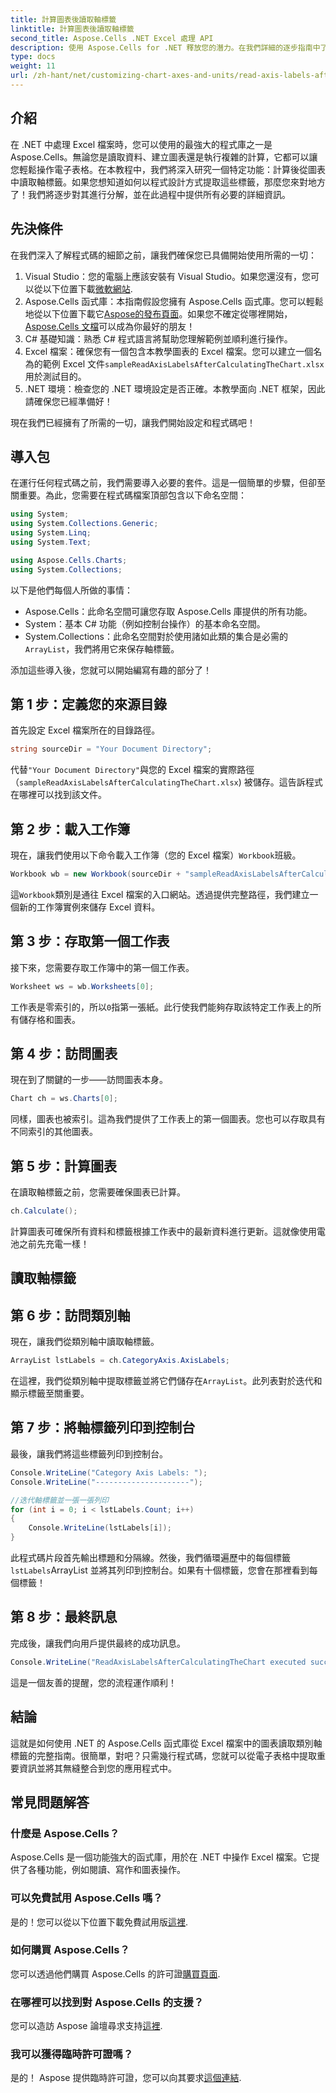 ```yaml
---
title: 計算圖表後讀取軸標籤
linktitle: 計算圖表後讀取軸標籤
second_title: Aspose.Cells .NET Excel 處理 API
description: 使用 Aspose.Cells for .NET 釋放您的潛力。在我們詳細的逐步指南中了解如何輕鬆閱讀圖表軸標籤。
type: docs
weight: 11
url: /zh-hant/net/customizing-chart-axes-and-units/read-axis-labels-after-calculating-chart/
---
```

## 介紹

在 .NET 中處理 Excel 檔案時，您可以使用的最強大的程式庫之一是 Aspose.Cells。無論您是讀取資料、建立圖表還是執行複雜的計算，它都可以讓您輕鬆操作電子表格。在本教程中，我們將深入研究一個特定功能：計算後從圖表中讀取軸標籤。如果您想知道如何以程式設計方式提取這些標籤，那麼您來對地方了！我們將逐步對其進行分解，並在此過程中提供所有必要的詳細資訊。

## 先決條件

在我們深入了解程式碼的細節之前，讓我們確保您已具備開始使用所需的一切：

1. Visual Studio：您的電腦上應該安裝有 Visual Studio。如果您還沒有，您可以從以下位置下載[微軟網站](https://visualstudio.microsoft.com/).
2. Aspose.Cells 函式庫：本指南假設您擁有 Aspose.Cells 函式庫。您可以輕鬆地從以下位置下載它[Aspose的發布頁面](https://releases.aspose.com/cells/net/)。如果您不確定從哪裡開始，[Aspose.Cells 文檔](https://reference.aspose.com/cells/net/)可以成為你最好的朋友！
3. C# 基礎知識：熟悉 C# 程式語言將幫助您理解範例並順利進行操作。
4.  Excel 檔案：確保您有一個包含本教學圖表的 Excel 檔案。您可以建立一個名為的範例 Excel 文件`sampleReadAxisLabelsAfterCalculatingTheChart.xlsx`用於測試目的。
5. .NET 環境：檢查您的 .NET 環境設定是否正確。本教學面向 .NET 框架，因此請確保您已經準備好！

現在我們已經擁有了所需的一切，讓我們開始設定和程式碼吧！

## 導入包

在運行任何程式碼之前，我們需要導入必要的套件。這是一個簡單的步驟，但卻至關重要。為此，您需要在程式碼檔案頂部包含以下命名空間：

```csharp
using System;
using System.Collections.Generic;
using System.Linq;
using System.Text;

using Aspose.Cells.Charts;
using System.Collections;
```

以下是他們每個人所做的事情：
- Aspose.Cells：此命名空間可讓您存取 Aspose.Cells 庫提供的所有功能。
- System：基本 C# 功能（例如控制台操作）的基本命名空間。
-  System.Collections：此命名空間對於使用諸如此類的集合是必需的`ArrayList`，我們將用它來保存軸標籤。

添加這些導入後，您就可以開始編寫有趣的部分了！

## 第 1 步：定義您的來源目錄

首先設定 Excel 檔案所在的目錄路徑。 

```csharp
string sourceDir = "Your Document Directory";
```
代替`"Your Document Directory"`與您的 Excel 檔案的實際路徑（`sampleReadAxisLabelsAfterCalculatingTheChart.xlsx`) 被儲存。這告訴程式在哪裡可以找到該文件。

## 第 2 步：載入工作簿

現在，讓我們使用以下命令載入工作簿（您的 Excel 檔案）`Workbook`班級。

```csharp
Workbook wb = new Workbook(sourceDir + "sampleReadAxisLabelsAfterCalculatingTheChart.xlsx");
```
這`Workbook`類別是通往 Excel 檔案的入口網站。透過提供完整路徑，我們建立一個新的工作簿實例來儲存 Excel 資料。

## 第 3 步：存取第一個工作表

接下來，您需要存取工作簿中的第一個工作表。

```csharp
Worksheet ws = wb.Worksheets[0];
```
工作表是零索引的，所以`0`指第一張紙。此行使我們能夠存取該特定工作表上的所有儲存格和圖表。

## 第 4 步：訪問圖表

現在到了關鍵的一步——訪問圖表本身。

```csharp
Chart ch = ws.Charts[0];
```
同樣，圖表也被索引。這為我們提供了工作表上的第一個圖表。您也可以存取具有不同索引的其他圖表。

## 第 5 步：計算圖表

在讀取軸標籤之前，您需要確保圖表已計算。

```csharp
ch.Calculate();
```
計算圖表可確保所有資料和標籤根據工作表中的最新資料進行更新。這就像使用電池之前先充電一樣！

## 讀取軸標籤

## 第 6 步：訪問類別軸

現在，讓我們從類別軸中讀取軸標籤。

```csharp
ArrayList lstLabels = ch.CategoryAxis.AxisLabels;
```
在這裡，我們從類別軸中提取標籤並將它們儲存在`ArrayList`。此列表對於迭代和顯示標籤至關重要。

## 第 7 步：將軸標籤列印到控制台

最後，讓我們將這些標籤列印到控制台。

```csharp
Console.WriteLine("Category Axis Labels: ");
Console.WriteLine("---------------------");

//迭代軸標籤並一張一張列印
for (int i = 0; i < lstLabels.Count; i++)
{
    Console.WriteLine(lstLabels[i]);
}
```
此程式碼片段首先輸出標題和分隔線。然後，我們循環遍歷中的每個標籤`lstLabels`ArrayList 並將其列印到控制台。如果有十個標籤，您會在那裡看到每個標籤！

## 第 8 步：最終訊息

完成後，讓我們向用戶提供最終的成功訊息。

```csharp
Console.WriteLine("ReadAxisLabelsAfterCalculatingTheChart executed successfully.");
```
這是一個友善的提醒，您的流程運作順利！

## 結論

這就是如何使用 .NET 的 Aspose.Cells 函式庫從 Excel 檔案中的圖表讀取類別軸標籤的完整指南。很簡單，對吧？只需幾行程式碼，您就可以從電子表格中提取重要資訊並將其無縫整合到您的應用程式中。

## 常見問題解答

### 什麼是 Aspose.Cells？
Aspose.Cells 是一個功能強大的函式庫，用於在 .NET 中操作 Excel 檔案。它提供了各種功能，例如閱讀、寫作和圖表操作。

### 可以免費試用 Aspose.Cells 嗎？
是的！您可以從以下位置下載免費試用版[這裡](https://releases.aspose.com/).

### 如何購買 Aspose.Cells？
您可以透過他們購買 Aspose.Cells 的許可證[購買頁面](https://purchase.aspose.com/buy).

### 在哪裡可以找到對 Aspose.Cells 的支援？
您可以造訪 Aspose 論壇尋求支持[這裡](https://forum.aspose.com/c/cells/9).

### 我可以獲得臨時許可證嗎？
是的！ Aspose 提供臨時許可證，您可以向其要求[這個連結](https://purchase.aspose.com/temporary-license/).